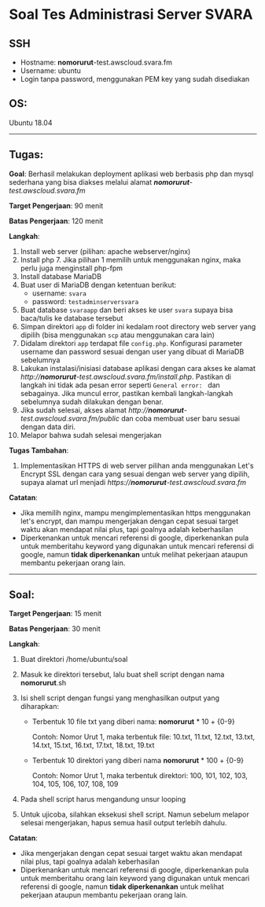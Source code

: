 # Soal Tes Administrasi Server SVARA

## SSH
- Hostname: **nomorurut**-test.awscloud.svara.fm
- Username: ubuntu
- Login tanpa password, menggunakan PEM key yang sudah disediakan

## OS: 
Ubuntu 18.04

---

## Tugas: 
**Goal**: Berhasil melakukan deployment aplikasi web berbasis php dan mysql sederhana yang bisa diakses melalui alamat _**nomorurut**-test.awscloud.svara.fm_

**Target Pengerjaan**: 90 menit

**Batas Pengerjaan**: 120 menit

**Langkah**: 
1. Install web server (pilihan: apache webserver/nginx) 
2. Install php 7. Jika pilihan 1 memilih untuk menggunakan nginx, maka perlu juga menginstall php-fpm
3. Install database MariaDB 
4. Buat user di MariaDB dengan ketentuan berikut:
   - username: `svara`
   - password: `testadminserversvara`
5. Buat database `svaraapp` dan beri akses ke user `svara` supaya bisa baca/tulis ke database tersebut
6. Simpan direktori `app` di folder ini kedalam root directory web server yang dipilih (bisa menggunakan `scp` atau menggunakan cara lain)
7. Didalam direktori `app` terdapat file `config.php`. Konfigurasi parameter username dan password sesuai dengan user yang dibuat di MariaDB sebelumnya
8. Lakukan instalasi/inisiasi database aplikasi dengan cara akses ke alamat _http://**nomorurut**-test.awscloud.svara.fm/install.php_. Pastikan di langkah ini tidak ada pesan error seperti `General error: ` dan sebagainya. Jika muncul error, pastikan kembali langkah-langkah sebelumnya sudah dilakukan dengan benar.
9. Jika sudah selesai, akses alamat _http://**nomorurut**-test.awscloud.svara.fm/public_ dan coba membuat user baru sesuai dengan data diri. 
10. Melapor bahwa sudah selesai mengerjakan 

**Tugas Tambahan**: 
1. Implementasikan HTTPS di web server pilihan anda menggunakan Let's Encrypt SSL dengan cara yang sesuai dengan web server yang dipilih, supaya alamat url menjadi _https://**nomorurut**-test.awscloud.svara.fm_

**Catatan**: 
- Jika memilih nginx, mampu mengimplementasikan https menggunakan let's encrypt, dan mampu mengerjakan dengan cepat sesuai target waktu akan mendapat nilai plus, tapi goalnya adalah keberhasilan
- Diperkenankan untuk mencari referensi di google, diperkenankan pula untuk memberitahu keyword yang digunakan untuk mencari referensi di google, namun **tidak diperkenankan** untuk melihat pekerjaan ataupun membantu pekerjaan orang lain. 

---

## Soal: 

**Target Pengerjaan**: 15 menit

**Batas Pengerjaan**: 30 menit

**Langkah**:
1. Buat direktori /home/ubuntu/soal
2. Masuk ke direktori tersebut, lalu buat shell script dengan nama **nomorurut**.sh
3. Isi shell script dengan fungsi yang menghasilkan output yang diharapkan:
   - Terbentuk 10 file txt yang diberi nama: **nomorurut** * 10 + {0-9}
     
     Contoh: Nomor Urut 1, maka terbentuk file: 10.txt, 11.txt, 12.txt, 13.txt, 14.txt, 15.txt, 16.txt, 17.txt, 18.txt, 19.txt

   - Terbentuk 10 direktori yang diberi nama **nomorurut** * 100 + {0-9}
  
     Contoh: Nomor Urut 1, maka terbentuk direktori: 100, 101, 102, 103, 104, 105, 106, 107, 108, 109

4. Pada shell script harus mengandung unsur looping
5. Untuk ujicoba, silahkan eksekusi shell script. Namun sebelum melapor selesai mengerjakan, hapus semua hasil output terlebih dahulu.

**Catatan**: 
- Jika mengerjakan dengan cepat sesuai target waktu akan mendapat nilai plus, tapi goalnya adalah keberhasilan
- Diperkenankan untuk mencari referensi di google, diperkenankan pula untuk memberitahu orang lain keyword yang digunakan untuk mencari referensi di google, namun **tidak diperkenankan** untuk melihat pekerjaan ataupun membantu pekerjaan orang lain. 
